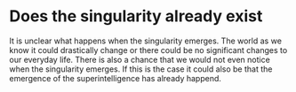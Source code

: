 # Does the singularity already exist

It is unclear what happens when the singularity emerges. The world as we know it could drastically change or there could be no significant changes to our everyday life. There is also a chance that we would not even notice when the singularity emerges. If this is the case it could also be that the emergence of the superintelligence has already happend.